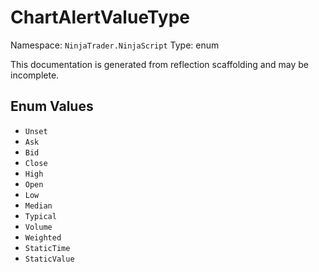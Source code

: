 # ChartAlertValueType

Namespace: `NinjaTrader.NinjaScript`
Type: enum

This documentation is generated from reflection scaffolding and may be incomplete.

## Enum Values
- `Unset`
- `Ask`
- `Bid`
- `Close`
- `High`
- `Open`
- `Low`
- `Median`
- `Typical`
- `Volume`
- `Weighted`
- `StaticTime`
- `StaticValue`
